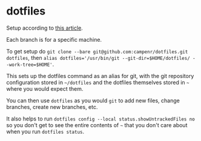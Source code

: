 # dotfiles

Setup according to [this article](https://developer.atlassian.com/blog/2016/02/best-way-to-store-dotfiles-git-bare-repo/).

Each branch is for a specific machine.

To get setup do `git clone --bare git@github.com:campenr/dotfiles.git dotfiles`, then `alias dotfiles='/usr/bin/git --git-dir=$HOME/dotfiles/ --work-tree=$HOME'`.

This sets up the dotfiles command as an alias for git, with the git repository configuration stored in `~/dotfiles` and the dotfiles themselves stored in `~` where you would expect them.

You can then use `dotfiles` as you would `git` to add new files, change branches, create new branches, etc.

It also helps to run `dotfiles config --local status.showUntrackedFiles no` so you don't get to see the entire contents of `~` that you don't care about when you run `dotfiles status`.
